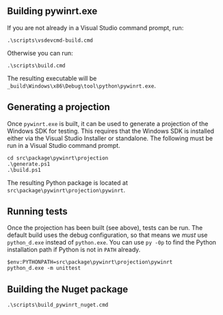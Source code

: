 

## Building pywinrt.exe

If you are not already in a Visual Studio command prompt, run:

    .\scripts\vsdevcmd-build.cmd

Otherwise you can run:

    .\scripts\build.cmd

The resulting executable will be `_build\Windows\x86\Debug\tool\python\pywinrt.exe`.


## Generating a projection

Once `pywinrt.exe` is built, it can be used to generate a projection of the
Windows SDK for testing. This requires that the Windows SDK is installed either
via the Visual Studio Installer or standalone. The following must be run in
a Visual Studio command prompt.

    cd src\package\pywinrt\projection
    .\generate.ps1
    .\build.ps1

The resulting Python package is located at `src\package\pywinrt\projection\pywinrt`.

## Running tests

Once the projection has been built (see above), tests can be run. The default
build uses the debug configuration, so that means we _must_ use `python_d.exe`
instead of `python.exe`. You can use `py -0p` to find the Python installation
path if Python is not in `PATH` already.

    $env:PYTHONPATH=src\package\pywinrt\projection\pywinrt
    python_d.exe -m unittest

## Building the Nuget package

    .\scripts\build_pywinrt_nuget.cmd
